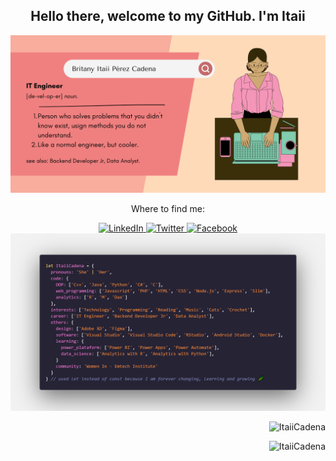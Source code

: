 <div id="header">
    <h2 align='center'>
        Hello there, welcome to my GitHub. I'm Itaii
    </h2>
    <img src="./recursos/banner_itaiicadena.png" alt="Banner">
</div>

<div id="social_media" align="center">
    <p align="center"> Where to find me: </p>
    <a href="https://www.linkedin.com/in/itaii-cadena/" target="_blank">
        <img alt="LinkedIn" src="https://img.shields.io/badge/linkedin-%230077B5.svg?&style=for-the-badge&logo=linkedin&logoColor=white"/>
    </a>
    <a href="https://twitter.com/withdoublei" target="_blank">
        <img alt="Twitter" src="https://img.shields.io/badge/twitter-%231DA1F2.svg?&style=for-the-badge&logo=twitter&logoColor=white"/>
    </a> 
    <a href="https://www.facebook.com/britanyitaii.perezcadena/" target="_blank">
        <img alt="Facebook" src="https://img.shields.io/badge/facebook-%231877F2.svg?&style=for-the-badge&logo=facebook&logoColor=white" />
    </a>
</div>

<div id="About_me">
    <div id="Itaii_activity" align="left">
        <img src="./recursos/about_me.png" alt="Itaii Cadena">
    </div>
    <div id="GitHub_activity" align="right">
        <p>
            <img src="https://github-readme-stats.vercel.app/api/top-langs?username=ItaiiCadena&show_icons=true&locale=en&layout=compact&theme=onedark" alt="ItaiiCadena" width=380/>
        </p>
        <p>
            <img src="https://github-readme-streak-stats.herokuapp.com/?user=ItaiiCadena&&theme=onedark" alt="ItaiiCadena" width=380/>
        </p>
    </div>
</div>
